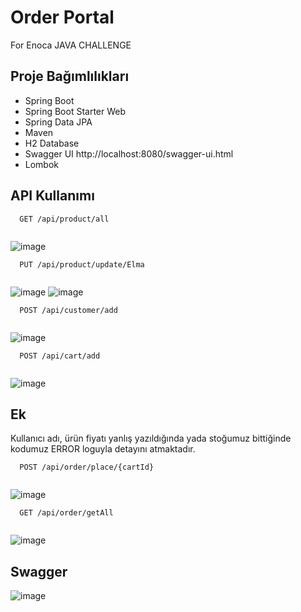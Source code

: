 # Order Portal

For Enoca JAVA CHALLENGE
## Proje Bağımlılıkları
- Spring Boot
- Spring Boot Starter Web
- Spring Data JPA
- Maven
- H2 Database 
- Swagger UI  http://localhost:8080/swagger-ui.html
- Lombok

## API Kullanımı


```http
  GET /api/product/all
   
```
![image](https://github.com/Theoguz/OrderPortal/assets/73759725/893af6e0-4016-4910-8c7b-d77d69156843)


```http
  PUT /api/product/update/Elma
  
```
![image](https://github.com/Theoguz/OrderPortal/assets/73759725/4c63886d-77a0-4668-82ee-be4b1b29db16)
![image](https://github.com/Theoguz/OrderPortal/assets/73759725/6e509bbf-4cb4-4dfc-b5d7-29f9b2458acf)


```http
  POST /api/customer/add
  
```
![image](https://github.com/Theoguz/OrderPortal/assets/73759725/6271e088-45dc-4621-99b6-3ced1374b29a)


```http
  POST /api/cart/add
  
```
![image](https://github.com/Theoguz/OrderPortal/assets/73759725/6b8e7921-cf84-495f-a2ba-dae555e96b89)
## Ek
Kullanıcı adı, ürün fiyatı yanlış yazıldığında yada stoğumuz bittiğinde kodumuz ERROR loguyla detayını atmaktadır.

```http
  POST /api/order/place/{cartId}
  
```
![image](https://github.com/Theoguz/OrderPortal/assets/73759725/871de8d8-5b8c-416e-8d6c-30bd547b8438)


```http
  GET /api/order/getAll
   
```
![image](https://github.com/Theoguz/OrderPortal/assets/73759725/18165e33-1817-4381-b2b9-3c0d95c73d9a)


## Swagger
![image](https://github.com/Theoguz/OrderPortal/assets/73759725/09ea61e9-86fe-4252-bf9e-b253068f6674)










